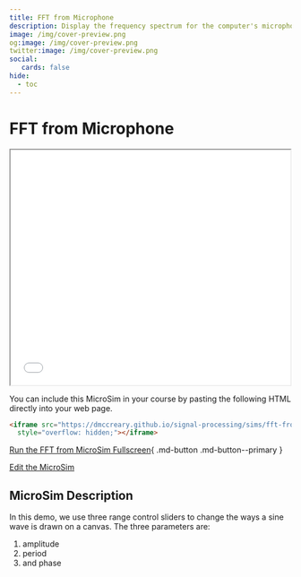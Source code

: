 ```yaml
---
title: FFT from Microphone
description: Display the frequency spectrum for the computer's microphone.
image: /img/cover-preview.png
og:image: /img/cover-preview.png
twitter:image: /img/cover-preview.png
social:
   cards: false
hide:
  - toc
---
```

# FFT from Microphone

<iframe src="./main.html" width="500" height="420px" scrolling="no"
  style="overflow: hidden;"></iframe>

You can include this MicroSim in your course by pasting the following HTML directly into your web page.

```html
<iframe src="https://dmccreary.github.io/signal-processing/sims/fft-from-mic/main.html" width="700" height="411px" scrolling="no"
  style="overflow: hidden;"></iframe>
```

[Run the FFT from MicroSim Fullscreen](./main.html){ .md-button .md-button--primary }

[Edit the MicroSim](https://editor.p5js.org/dmccreary/sketches/1IgDkQjsK)

## MicroSim Description

In this demo, we use three range control sliders to change 
the ways a sine wave is drawn on a canvas.
The three parameters are:

1. amplitude
2. period
3. and phase
